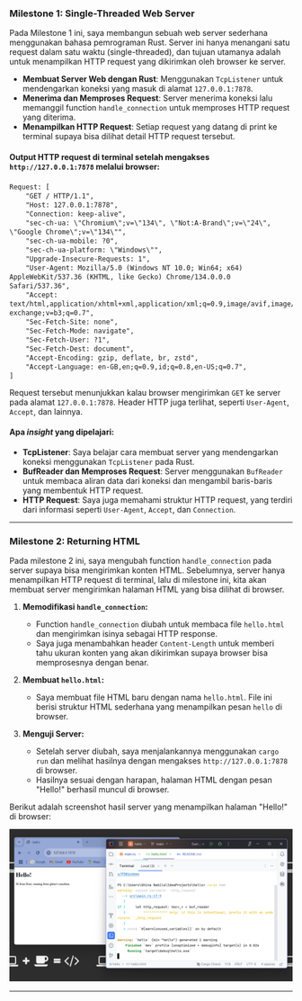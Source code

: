 ### Milestone 1: Single-Threaded Web Server

Pada Milestone 1 ini, saya membangun sebuah web server sederhana menggunakan bahasa pemrograman Rust. Server ini hanya menangani satu request dalam satu waktu (single-threaded), dan tujuan utamanya adalah untuk menampilkan HTTP request yang dikirimkan oleh browser ke server.
- **Membuat Server Web dengan Rust**: Menggunakan `TcpListener` untuk mendengarkan koneksi yang masuk di alamat `127.0.0.1:7878`.
- **Menerima dan Memproses Request**: Server menerima koneksi lalu memanggil function `handle_connection` untuk memproses HTTP request yang diterima.
- **Menampilkan HTTP Request**: Setiap request yang datang di print ke terminal supaya bisa dilihat detail HTTP request tersebut.

#### Output HTTP request di terminal setelah mengakses `http://127.0.0.1:7878` melalui browser:
```plaintext
Request: [
    "GET / HTTP/1.1",
    "Host: 127.0.0.1:7878",
    "Connection: keep-alive",
    "sec-ch-ua: \"Chromium\";v=\"134\", \"Not:A-Brand\";v=\"24\", \"Google Chrome\";v=\"134\"",
    "sec-ch-ua-mobile: ?0",
    "sec-ch-ua-platform: \"Windows\"",
    "Upgrade-Insecure-Requests: 1",
    "User-Agent: Mozilla/5.0 (Windows NT 10.0; Win64; x64) AppleWebKit/537.36 (KHTML, like Gecko) Chrome/134.0.0.0 Safari/537.36",
    "Accept: text/html,application/xhtml+xml,application/xml;q=0.9,image/avif,image/webp,image/apng,*/*;q=0.8,application/signed-exchange;v=b3;q=0.7",
    "Sec-Fetch-Site: none",
    "Sec-Fetch-Mode: navigate",
    "Sec-Fetch-User: ?1",
    "Sec-Fetch-Dest: document",
    "Accept-Encoding: gzip, deflate, br, zstd",
    "Accept-Language: en-GB,en;q=0.9,id;q=0.8,en-US;q=0.7",
]
```

Request tersebut menunjukkan kalau browser mengirimkan `GET` ke server pada alamat `127.0.0.1:7878`. Header HTTP juga terlihat, seperti `User-Agent`, `Accept`, dan lainnya.

#### Apa _insight_ yang dipelajari:
- **TcpListener**: Saya belajar cara membuat server yang mendengarkan koneksi menggunakan `TcpListener` pada Rust.
- **BufReader dan Memproses Request**: Server menggunakan `BufReader` untuk membaca aliran data dari koneksi dan mengambil baris-baris yang membentuk HTTP request.
- **HTTP Request**: Saya juga memahami struktur HTTP request, yang terdiri dari informasi seperti `User-Agent`, `Accept`, dan `Connection`.

---

### Milestone 2: Returning HTML
Pada milestone 2 ini, saya mengubah function `handle_connection` pada server supaya bisa mengirimkan konten HTML. Sebelumnya, server hanya menampilkan HTTP request di terminal, lalu di milestone ini, kita akan membuat server mengirimkan halaman HTML yang bisa dilihat di browser.
1. **Memodifikasi `handle_connection`:**
    - Function `handle_connection` diubah untuk membaca file `hello.html` dan mengirimkan isinya sebagai HTTP response.
    - Saya juga menambahkan header `Content-Length` untuk memberi tahu ukuran konten yang akan dikirimkan supaya browser bisa memprosesnya dengan benar.

2. **Membuat `hello.html`:**
    - Saya membuat file HTML baru dengan nama `hello.html`. File ini berisi struktur HTML sederhana yang menampilkan pesan `hello` di browser.

3. **Menguji Server:**
    - Setelah server diubah, saya menjalankannya menggunakan `cargo run` dan melihat hasilnya dengan mengakses `http://127.0.0.1:7878` di browser.
    - Hasilnya sesuai dengan harapan, halaman HTML dengan pesan "Hello!" berhasil muncul di browser.

Berikut adalah screenshot hasil server yang menampilkan halaman "Hello!" di browser:

![Milestone 2](image/Milestone2.png)

---
